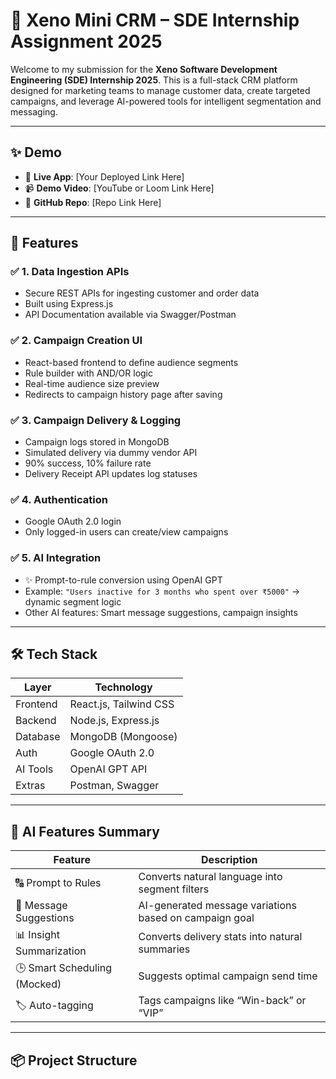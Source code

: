 # 🚀 Xeno Mini CRM – SDE Internship Assignment 2025

Welcome to my submission for the **Xeno Software Development Engineering (SDE) Internship 2025**. This is a full-stack CRM platform designed for marketing teams to manage customer data, create targeted campaigns, and leverage AI-powered tools for intelligent segmentation and messaging.

---

## ✨ Demo

- 🔗 **Live App**: [Your Deployed Link Here]
- 📹 **Demo Video**: [YouTube or Loom Link Here]
- 📁 **GitHub Repo**: [Repo Link Here]

---

## 📌 Features

### ✅ 1. Data Ingestion APIs
- Secure REST APIs for ingesting customer and order data
- Built using Express.js
- API Documentation available via Swagger/Postman

### ✅ 2. Campaign Creation UI
- React-based frontend to define audience segments
- Rule builder with AND/OR logic
- Real-time audience size preview
- Redirects to campaign history page after saving

### ✅ 3. Campaign Delivery & Logging
- Campaign logs stored in MongoDB
- Simulated delivery via dummy vendor API
- 90% success, 10% failure rate
- Delivery Receipt API updates log statuses

### ✅ 4. Authentication
- Google OAuth 2.0 login
- Only logged-in users can create/view campaigns

### ✅ 5. AI Integration
- ✨ Prompt-to-rule conversion using OpenAI GPT
- Example: `"Users inactive for 3 months who spent over ₹5000"` → dynamic segment logic
- Other AI features: Smart message suggestions, campaign insights

---

## 🛠 Tech Stack

| Layer     | Technology             |
|-----------|------------------------|
| Frontend  | React.js, Tailwind CSS |
| Backend   | Node.js, Express.js    |
| Database  | MongoDB (Mongoose)     |
| Auth      | Google OAuth 2.0       |
| AI Tools  | OpenAI GPT API         |
| Extras    | Postman, Swagger       |

---

## 🧪 AI Features Summary

| Feature | Description |
|--------|-------------|
| 🔠 Prompt to Rules | Converts natural language into segment filters |
| 💬 Message Suggestions | AI-generated message variations based on campaign goal |
| 📊 Insight Summarization | Converts delivery stats into natural summaries |
| 🕒 Smart Scheduling (Mocked) | Suggests optimal campaign send time |
| 🏷️ Auto-tagging | Tags campaigns like “Win-back” or “VIP” |

---

## 📦 Project Structure
